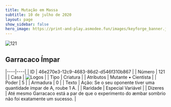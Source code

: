 ```yaml
---
title: Mutação em Massa
subtitle: 10 de julho de 2020
layout: page
show_sidebar: false
hero_image: https://print-and-play.asmodee.fun/images/keyforge_banner.jpg
---
```


![121](https://cdn.keyforgegame.com/media/card_front/pt/479_121_46F9MVPJ46R4_pt.png)

## Garracaco Ímpar

|----|----|
| ID | 46e270e3-12c9-4683-86d2-d546f310b867 |
| Número | 121 |
| Casa | ![Logos](https://archonarcana.com/images/thumb/c/ce/Logos.png/22px-Logos.png "Logos") |
| Tipo | Criatura |
| Atributos | Mutante • Cientista |
| Poder | 5 |
| Armadura | 0 |
| Texto | Ação: Se o seu oponente tiver uma quantidade ímpar de A, roube 1 A. |
| Raridade | Especial Variável |
| Dizeres | Até mesmo Garracaco está a par de que   o experimento do æmbar sombrio não foi   exatamente um sucesso. |
